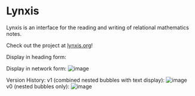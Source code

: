 # Lynxis
Lynxis is an interface for the reading and writing of relational mathematics notes.

Check out the project at [lynxis.org](http://lynxis.org/lynxis/resources/login.php)!

Display in heading form:

Display in network form:
![image](https://cloud.githubusercontent.com/assets/18433116/17272036/ec1acba4-5640-11e6-8a0c-e8484bc2b3b7.png)

Version History:
v1 (combined nested bubbles with text display):
![image](https://cloud.githubusercontent.com/assets/18433116/15915487/7b1c0dc0-2d9e-11e6-9036-056657bf7ef9.png)
v0 (nested bubbles only):
![image](https://cloud.githubusercontent.com/assets/18433116/15207649/4a486f68-17dc-11e6-83a6-478460995392.png)
